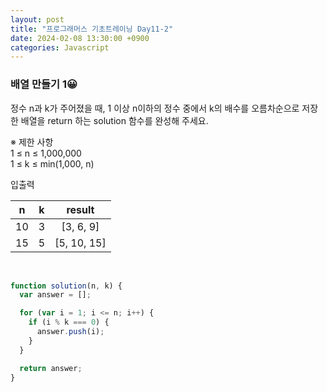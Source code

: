 ```yaml
---
layout: post
title: "프로그래머스 기초트레이닝 Day11-2"
date: 2024-02-08 13:30:00 +0900
categories: Javascript
---
```


### 배열 만들기 1😀

정수 n과 k가 주어졌을 때, 1 이상 n이하의 정수 중에서 k의 배수를 오름차순으로 저장한 배열을 return 하는 solution 함수를 완성해 주세요.<br>

※ 제한 사항<br>
1 ≤ n ≤ 1,000,000<br>
1 ≤ k ≤ min(1,000, n)<br>

입출력 <br>

|  n  |  k  |   result    |
| :-: | :-: | :---------: |
| 10  |  3  |  [3, 6, 9]  |
| 15  |  5  | [5, 10, 15] |

<br>

```javascript
function solution(n, k) {
  var answer = [];

  for (var i = 1; i <= n; i++) {
    if (i % k === 0) {
      answer.push(i);
    }
  }

  return answer;
}
```
